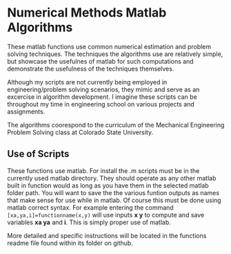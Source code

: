# Numerical Methods Matlab Algorithms

These matlab functions use common numerical estimation and problem solving techniques. The techniques the algorithms use are relatively simple, but showcase the usefulnes of matlab for such computations and demonstrate the usefulness of the techniques themselves. 

Although my scripts are not currently being employed in engineering/problem solving scenarios, they mimic and serve as an excercise in algorithm development. I imagine these scripts can be throughout my time in engineering school on various projects and assignments.

The algorithms coorespond to the curriculum of the Mechanical Engineering Problem Solving class at Colorado State University.

## Use of Scripts

These functions use matlab. For install the .m scripts must be in the currently used matlab directory. They should operate as any other matlab built in function would as long as you have them in the selected matlab folder path. You will want to save the the various funtion outputs as names that make sense for use while in matlab. Of course this must be done using matlab correct syntax. For example entering the command ```[xa,ya,i]=functionname(x,y)``` will use inputs **x y** to compute and save variables **xa ya** and **i**. This is simply proper use of matlab.

More detailed and specific instructions will be located in the functions readme file found within its folder on github.

